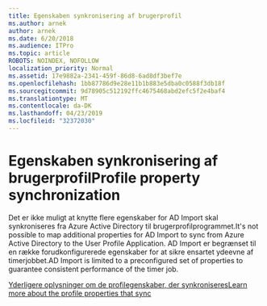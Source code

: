```yaml
---
title: Egenskaben synkronisering af brugerprofil
ms.author: arnek
author: arnek
ms.date: 6/20/2018
ms.audience: ITPro
ms.topic: article
ROBOTS: NOINDEX, NOFOLLOW
localization_priority: Normal
ms.assetid: 17e9882a-2341-459f-86d8-6ad8df3bef7e
ms.openlocfilehash: 1bb87786d9e28e11b1b883e5dba0c0588f3db18f
ms.sourcegitcommit: 9d78905c512192ffc4675468abd2efc5f2e4baf4
ms.translationtype: MT
ms.contentlocale: da-DK
ms.lasthandoff: 04/23/2019
ms.locfileid: "32372030"
---
```

# <a name="profile-property-synchronization"></a><span data-ttu-id="cd96b-102">Egenskaben synkronisering af brugerprofil</span><span class="sxs-lookup"><span data-stu-id="cd96b-102">Profile property synchronization</span></span>

<span data-ttu-id="cd96b-103">Det er ikke muligt at knytte flere egenskaber for AD Import skal synkroniseres fra Azure Active Directory til brugerprofilprogrammet.</span><span class="sxs-lookup"><span data-stu-id="cd96b-103">It's not possible to map additional properties for AD Import to sync from Azure Active Directory to the User Profile Application.</span></span> <span data-ttu-id="cd96b-104">AD Import er begrænset til en række forudkonfigurerede egenskaber for at sikre ensartet ydeevne af timerjobbet.</span><span class="sxs-lookup"><span data-stu-id="cd96b-104">AD Import is limited to a preconfigured set of properties to guarantee consistent performance of the timer job.</span></span>
  
[<span data-ttu-id="cd96b-105">Yderligere oplysninger om de profilegenskaber, der synkroniseres</span><span class="sxs-lookup"><span data-stu-id="cd96b-105">Learn more about the profile properties that sync</span></span>](https://go.microsoft.com/fwlink/?linkid=875671)
  

